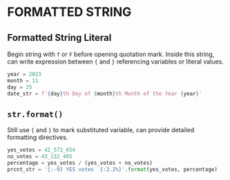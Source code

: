 # FORMATTED STRING

## Formatted String Literal

Begin string with `f` or `F` before opening quotation mark. Inside this string, can write expression between `{` and `}` referencing variables or literal values.

```python
year = 2023
month = 11
day = 25
date_str = f'{day}th Day of {month}th Month of the Year {year}'
```

## `str.format()`

Still use `{` and `}` to mark substituted variable, can provide detailed formatting directives.

```python
yes_votes = 42_572_654
no_votes = 43_132_495
percentage = yes_votes / (yes_votes + no_votes)
prcnt_str = '{:-9} YES votes  {:2.2%}'.format(yes_votes, percentage)
```
